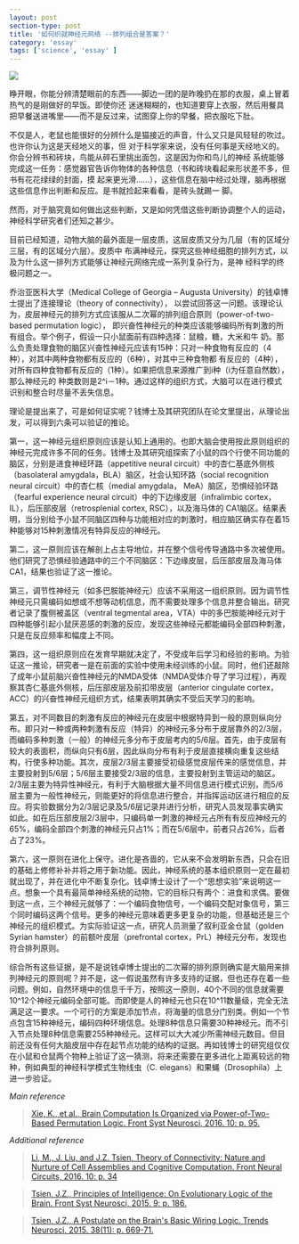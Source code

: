 ```yaml
---
layout: post
section-type: post
title: '如何织就神经元网络 --排列组合是答案？'
category: 'essay'
tags: ['science', 'essay' ]
---
```

![](http://www.frontiersin.org/files/Articles/228491/fnsys-10-00095-HTML-r1/image_m/fnsys-10-00095-g001.jpg)


睁开眼，你能分辨清楚眼前的东西——脚边一团的是昨晚扔在那的衣服，桌上冒着热气的是刚做好的早饭。即使你还
迷迷糊糊的，也知道要穿上衣服，然后用餐具把早餐送进嘴里——而不是反过来，试图穿上你的早餐，把衣服吃下肚。

不仅是人，老鼠也能很好的分辨什么是猫接近的声音，什么又只是风轻轻的吹过。也许你认为这是天经地义的事，但
对于科学家来说，没有任何事是天经地义的。你会分辨书和砖块，鸟能从碎石里挑出面包，这是因为你和鸟儿的神经
系统能够完成这一任务：感觉器官告诉你物体的各种信息（书和砖块看起来形状差不多，但书有花花绿绿的封面，摸
起来更光滑……），这些信息在脑中经过处理，脑再根据这些信息作出判断和反应。是书就捡起来看看，是砖头就踢一
脚。

然而，对于脑究竟如何做出这些判断，又是如何凭借这些判断协调整个人的运动，神经科学研究者们还知之甚少。

目前已经知道，动物大脑的最外面是一层皮质，这层皮质又分为几层（有的区域分三层，有的区域分六层）。皮质中
布满神经元，探究这些神经细胞的排列方式，以及为什么这一排列方式能够让神经元网络完成一系列复杂行为，是神
经科学的终极问题之一。

乔治亚医科大学（Medical College of Georgia – Augusta University）的钱卓博士提出了连接理论（theory of connectivity），
以尝试回答这一问题。该理论认为，皮层神经元的排列方式应该服从二次幂的排列组合原则（power-of-two-based permutation logic），
即兴奋性神经元的种类应该能够编码所有刺激的所有组合。举个例子，假设一只小鼠面前有四种选择：鼠粮，糖，大米和牛
奶。那么负责处理食物的脑区兴奋性神经元应该有15种：只对一种食物有反应的（4种），对其中两种食物都有反应的（6种），对其中三种食物都
有反应的（4种），对所有四种食物都有反应的（1种）。如果把信息来源推广到i种（i为任意自然数），那么神经元的
种类数则是2^i－1种。通过这样的组织方式，大脑可以在进行模式识别和整合时尽量不丢失信息。

理论是提出来了，可是如何证实呢？钱博士及其研究团队在论文里提出，从理论出发，可以得到六条可以验证的推论。

第一，这一神经元组织原则应该是认知上通用的。也即大脑会使用按此原则组织的神经元完成许多不同的任务。钱博士及其研究组探索了小鼠的四个行使不同功能的脑区，分别是进食神经环路（appetitive neural circuit）中的杏仁基底外侧核（basolateral amygdala，BLA）脑区，社会认知环路（social recognition neural circuit）中的杏仁核（medial amygdala， MeA）脑区，恐惧经验环路（fearful experience neural circuit）中的下边缘皮层（infralimbic cortex，IL），后压部皮层（retrosplenial cortex, RSC），以及海马体的 CA1脑区。结果表明，当分别给予小鼠不同脑区四种与功能相对应的刺激时，相应脑区确实存在着15种能够对15种刺激情况有特异反应的神经元。

第二，这一原则应该在解剖上占主导地位，并在整个信号传导通路中多次被使用。他们研究了恐惧经验通路中的三个不同脑区：下边缘皮层，后压部皮层及海马体CA1，结果也验证了这一推论。

第三，调节性神经元（如多巴胺能神经元）应该不采用这一组织原则。因为调节性神经元只需编码如想或不想等动机信息，而不需要处理多个信息并整合输出。研究者记录了腹侧被盖区（ventral tegmental area，VTA）中的多巴胺能神经元对于四种能够引起小鼠厌恶感的刺激的反应，发现这些神经元都能编码全部四种刺激，只是在反应频率和幅度上不同。

第四，这一组织原则应在发育早期就决定了，不受成年后学习和经验的影响。为验证这一推论，研究者一是在前面的实验中使用未经训练的小鼠。同时，他们还敲除了成年小鼠前脑兴奋性神经元的NMDA受体（NMDA受体介导了学习过程），再观察其杏仁基底外侧核，后压部皮层及前扣带皮层（anterior cingulate cortex， ACC）的兴奋性神经元组织方式，结果表明其确实不受后天学习的影响。

第五，对不同数目的刺激有反应的神经元在皮层中根据特异到一般的原则纵向分布。即只对一种或两种刺激有反应（特异）的神经元多分布于皮层靠外的2/3层，而编码多种刺激（一般）的神经元多分布于皮层考内的5/6层。首先，由于皮层有较大的表面积，而纵向只有6层，因此纵向分布有利于皮层直接横向重复这些结构，行使多种功能。其次，皮层2/3层主要接受初级感觉皮层传来的感觉信息，并主要投射到5/6层；5/6层主要接受2/3层的信息，主要投射到主管运动的脑区。2/3层主要为特异性神经元，有利于大脑根据大量不同信息进行模式识别，而5/6层主要为一般性神经元，则能更好的将信息进行整合，并指挥运动区进行相应的反应。将实验数据分为2/3层记录及5/6层记录并进行分析，研究人员发现事实确实如此。如在后压部皮层2/3层中，只编码单一刺激的神经元占所有有反应神经元的65%，编码全部四个刺激的神经元只占1%；而在5/6层中，前者只占26%，后者占了23%。

第六，这一原则在进化上保守。进化是吝啬的，它从来不会发明新东西，只会在旧的基础上修修补补并将之用于新功能。因此，神经系统的基本组织原则一定在最初就出现了，并在进化中不断复杂化。钱卓博士设计了一个“思想实验”来说明这一点。想象一个具有最简单神经系统的动物，它的目标只有两个：进食和求偶。要做到这一点，三个神经元就够了：一个编码食物信号，一个编码交配对象信号，第三个同时编码这两个信号。更多的神经元意味着更多更复杂的功能，但基础还是三个神经元的组织模式。为实际验证这一点，研究人员测量了叙利亚金仓鼠（golden Syrian hamster）的前额叶皮层（prefrontal cortex，PrL）神经元分布，发现也符合排列原则。

综合所有这些证据，是不是说钱卓博士提出的二次幂的排列原则确实是大脑用来排列神经元的原则呢？并不是，这一假说虽然有许多支持的证据，但也还存在着一些问题。例如，自然环境中的信息千千万，按照这一原则，40个不同的信息就需要10^12个神经元编码全部可能。而即使是人的神经元也只在10^11数量级，完全无法满足这一要求。一个可行的方案是添加节点，将海量的信息分门别类。例如一个节点包含15种神经元，编码四种环境信息。处理8种信息只需要30种神经元。而不引入节点处理8种信息需要255种神经元。这样可以大大减少所需神经元数目。但目前还没有任何大脑皮层中存在起节点功能的结构的证据。再如钱博士的研究组仅仅在小鼠和仓鼠两个物种上验证了这一猜测，将来还需要在更多进化上距离较远的物种，例如典型的神经科学模式生物线虫（C. elegans）和果蝇（Drosophila）上进一步验证。

*Main reference*

> [Xie, K., et al., Brain Computation Is Organized via Power-of-Two-Based Permutation Logic. Front Syst Neurosci, 2016. 10: p. 95.](http://journal.frontiersin.org/article/10.3389/fnsys.2016.00095/full)


*Additional reference*

> [Li, M., J. Liu, and J.Z. Tsien, Theory of Connectivity: Nature and Nurture of Cell Assemblies and Cognitive Computation. Front Neural Circuits, 2016. 10: p. 34](http://journal.frontiersin.org/article/10.3389/fnsys.2016.00095/full)

> [Tsien, J.Z., Principles of Intelligence: On Evolutionary Logic of the Brain. Front Syst Neurosci, 2015. 9: p. 186.](http://journal.frontiersin.org/article/10.3389/fnsys.2015.00186/full)

> [Tsien, J.Z., A Postulate on the Brain's Basic Wiring Logic. Trends Neurosci, 2015. 38(11): p. 669-71.](http://www.cell.com/trends/neurosciences/abstract/S0166-2236(15)00209-X)
